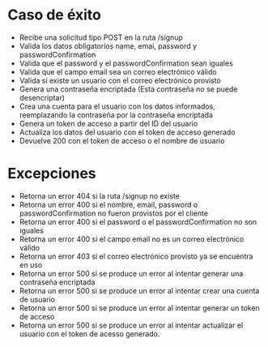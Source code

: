 # Caso de éxito

- Recibe una solicitud tipo POST en la ruta /signup
- Valida los datos obligatorios name, emai, password y passwordConfirmation
- Valida que el password y el passwordConfirmation sean iguales
- Valida que el campo email sea un correo electrónico válido
- Valida si existe un usuario con el correo electrónico provisto
- Genera una contraseña encriptada (Esta contraseña no se puede desencriptar)
- Crea una cuenta para el usuario con los datos informados, reemplazando la contraseña por la contraseña encriptada
- Genera un token de acceso a partir del ID del usuario
- Actualiza los datos del usuario con el token de acceso generado
- Devuelve 200 con el token de acceso o el nombre de usuario

# Excepciones

- Retorna un error 404 si la ruta /signup no existe
- Retorna un error 400 si el nombre, email, password o passwordConfirmation no fueron provistos por el cliente
- Retorna un error 400 si el password o el passwordConfirmation no son iguales
- Retorna un error 400 si el campo email no es un correo electrónico válido
- Retorna un error 403 si el correo electrónico provisto ya se encuentra en uso
- Retorna un error 500 si se produce un error al intentar generar una contraseña encriptada
- Retorna un error 500 si se produce un error al intentar crear una cuenta de usuario
- Retorna un error 500 si se produce un error al intentar generar un token de acceso
- Retorna un error 500 si se produce un error al intentar actualizar el usuario con el token de acesso generado.
